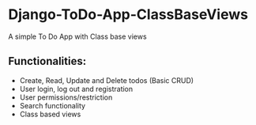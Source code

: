 

# Django-ToDo-App-ClassBaseViews
A simple To Do App with Class base views

## Functionalities:
- Create, Read, Update and Delete todos (Basic CRUD)
- User login, log out and registration
- User permissions/restriction
- Search functionality
- Class based views
